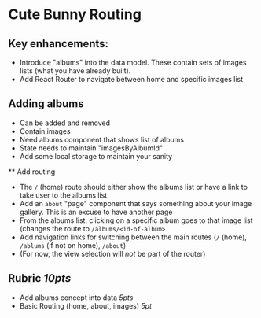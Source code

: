 Cute Bunny Routing
===

## Key enhancements:
* Introduce "albums" into the data model. These contain sets of images lists (what you have already built).
* Add React Router to navigate between home and specific images list

## Adding albums
* Can be added and removed
* Contain images
* Need albums component that shows list of albums
* State needs to maintain "imagesByAlbumId"
* Add some local storage to maintain your sanity

** Add routing
* The `/` (home) route should either show the albums list or have a link to take user to the albums list.
* Add an `about` "page" component that says something about your image gallery. This is an excuse to have another page
* From the albums list, clicking on a specific album goes to that image list (changes the route to `/albums/<id-of-album>`
* Add navigation links for switching between the main routes (`/` (home), `/ablums` (if not on home), `/about`)
* (For now, the view selection will *not* be part of the router)

## Rubric *10pts*
- Add albums concept into data *5pts*
- Basic Routing (home, about, images) *5pt*
